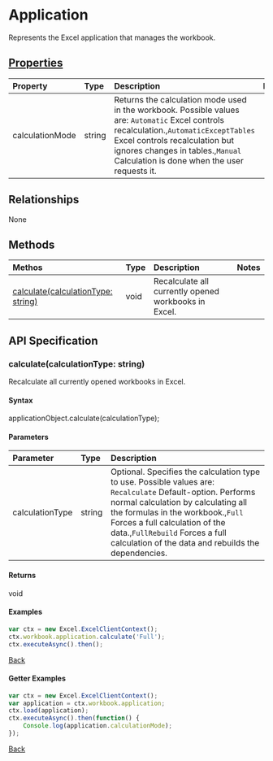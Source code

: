 # Application

Represents the Excel application that manages the workbook.

## [Properties](#getter-examples)
| Property       | Type    |Description|Notes |
|:---------------|:--------|:----------|:-----|
|calculationMode|string|Returns the calculation mode used in the workbook. Possible values are: `Automatic` Excel controls recalculation.,`AutomaticExceptTables` Excel controls recalculation but ignores changes in tables.,`Manual` Calculation is done when the user requests it.||

## Relationships
None

## Methods
| Methos           | Type    |Description|Notes |
|:---------------|:--------|:----------|:-----|
|[calculate(calculationType: string)](#calculatecalculationtype-string)|void|Recalculate all currently opened workbooks in Excel.||

## API Specification

### calculate(calculationType: string)
Recalculate all currently opened workbooks in Excel.

#### Syntax
applicationObject.calculate(calculationType);

#### Parameters
| Parameter       | Type    |Description|
|:---------------|:--------|:----------|
|calculationType|string|Optional. Specifies the calculation type to use. Possible values are: `Recalculate` Default-option. Performs normal calculation by calculating all the formulas in the workbook.,`Full` Forces a full calculation of the data.,`FullRebuild`  Forces a full calculation of the data and rebuilds the dependencies.|

#### Returns
void

#### Examples
```js
var ctx = new Excel.ExcelClientContext();
ctx.workbook.application.calculate('Full');
ctx.executeAsync().then();
```
[Back](#methods)

#### Getter Examples
```js
var ctx = new Excel.ExcelClientContext();
var application = ctx.workbook.application;
ctx.load(application);
ctx.executeAsync().then(function() {
	Console.log(application.calculationMode);
});
```
[Back](#properties)
